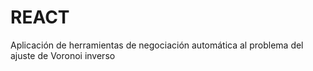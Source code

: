 # REACT

Aplicación de herramientas de negociación automática al problema del ajuste de Voronoi inverso